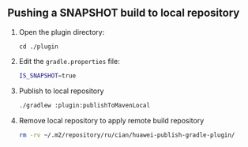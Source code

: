 ## Pushing a SNAPSHOT build to local repository

1. Open the plugin directory:
    ```
    cd ./plugin
    ```
2. Edit the `gradle.properties` file:
   ```bash
   IS_SNAPSHOT=true
   ```
3. Publish to local repository
   ```bash
   ./gradlew :plugin:publishToMavenLocal
   ```
4. Remove local repository to apply remote build repository
   ```bash
   rm -rv ~/.m2/repository/ru/cian/huawei-publish-gradle-plugin/
   ```
